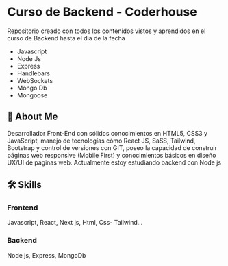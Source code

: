 # Curso de Backend - Coderhouse

Repositorio creado con todos los contenidos vistos y aprendidos en el curso de Backend hasta el dia de la fecha

- Javascript
- Node Js
- Express
- Handlebars
- WebSockets
- Mongo Db
- Mongoose

## 🚀 About Me

Desarrollador Front-End con sólidos conocimientos en HTML5, CSS3 y JavaScript, manejo de tecnologías cómo React JS, SaSS, Tailwind, Bootstrap y control de versiones con GIT, poseo la capacidad de construir páginas web responsive (Mobile First) y conocimientos básicos en diseño UX/UI de páginas web.
Actualmente estoy estudiando backend con Node js

## 🛠 Skills

### Frontend

Javascript, React, Next js, Html, Css- Tailwind...

### Backend

Node js, Express, MongoDb
